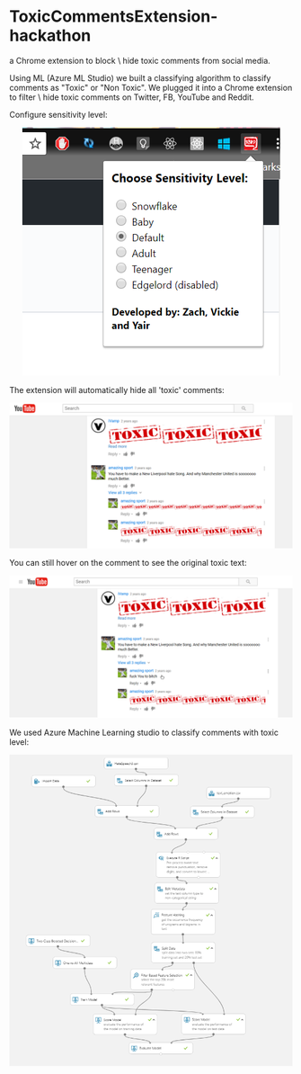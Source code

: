 # ToxicCommentsExtension-hackathon
a Chrome extension to block \ hide toxic comments from social media.


Using ML (Azure ML Studio) we built a classifying algorithm to classify comments as "Toxic" or "Non Toxic".
We plugged it into a Chrome extension to filter \ hide toxic comments on Twitter, FB, YouTube and Reddit.

Configure sensitivity level:

<p align="center">
  <img src ="/readmeAssets/extension popup.PNG" />
</p>


The extension will automatically hide all 'toxic' comments:

<p align="center">
  <img src ="/readmeAssets/hideToxicComments.PNG" />
</p>


You can still hover on the comment to see the original toxic text:

<p align="center">
  <img src ="/readmeAssets/hideToxicComments-hover.PNG" />
</p>


We used Azure Machine Learning studio to classify comments with toxic level:

<p align="center">
  <img src ="/readmeAssets/MLGraph.PNG" />
</p>
